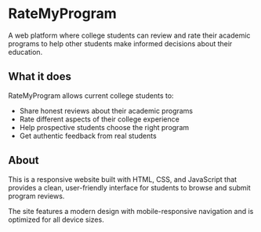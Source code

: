 # RateMyProgram

A web platform where college students can review and rate their academic programs to help other students make informed decisions about their education.

## What it does

RateMyProgram allows current college students to:
- Share honest reviews about their academic programs
- Rate different aspects of their college experience
- Help prospective students choose the right program
- Get authentic feedback from real students

## About

This is a responsive website built with HTML, CSS, and JavaScript that provides a clean, user-friendly interface for students to browse and submit program reviews.

The site features a modern design with mobile-responsive navigation and is optimized for all device sizes.